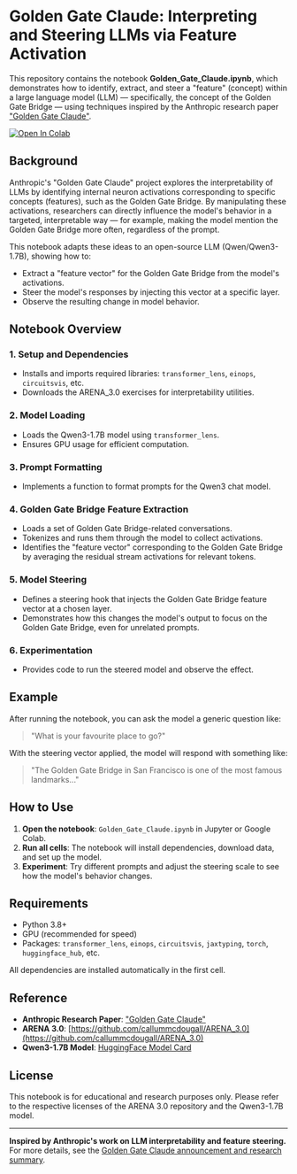 # Golden Gate Claude: Interpreting and Steering LLMs via Feature Activation

This repository contains the notebook **Golden_Gate_Claude.ipynb**, which demonstrates how to identify, extract, and steer a "feature" (concept) within a large language model (LLM) — specifically, the concept of the Golden Gate Bridge — using techniques inspired by the Anthropic research paper ["Golden Gate Claude"](https://www.anthropic.com/news/golden-gate-claude).

[![Open In Colab](https://colab.research.google.com/assets/colab-badge.svg)](https://colab.research.google.com/github/muuki2/golden-gate-claude/blob/main/Golden_Gate_Claude.ipynb)
## Background

Anthropic's "Golden Gate Claude" project explores the interpretability of LLMs by identifying internal neuron activations corresponding to specific concepts (features), such as the Golden Gate Bridge. By manipulating these activations, researchers can directly influence the model's behavior in a targeted, interpretable way — for example, making the model mention the Golden Gate Bridge more often, regardless of the prompt.

This notebook adapts these ideas to an open-source LLM (Qwen/Qwen3-1.7B), showing how to:

- Extract a "feature vector" for the Golden Gate Bridge from the model's activations.
- Steer the model's responses by injecting this vector at a specific layer.
- Observe the resulting change in model behavior.

## Notebook Overview

### 1. **Setup and Dependencies**
- Installs and imports required libraries: `transformer_lens`, `einops`, `circuitsvis`, etc.
- Downloads the ARENA_3.0 exercises for interpretability utilities.

### 2. **Model Loading**
- Loads the Qwen3-1.7B model using `transformer_lens`.
- Ensures GPU usage for efficient computation.

### 3. **Prompt Formatting**
- Implements a function to format prompts for the Qwen3 chat model.

### 4. **Golden Gate Bridge Feature Extraction**
- Loads a set of Golden Gate Bridge-related conversations.
- Tokenizes and runs them through the model to collect activations.
- Identifies the "feature vector" corresponding to the Golden Gate Bridge by averaging the residual stream activations for relevant tokens.

### 5. **Model Steering**
- Defines a steering hook that injects the Golden Gate Bridge feature vector at a chosen layer.
- Demonstrates how this changes the model's output to focus on the Golden Gate Bridge, even for unrelated prompts.

### 6. **Experimentation**
- Provides code to run the steered model and observe the effect.

## Example

After running the notebook, you can ask the model a generic question like:

> "What is your favourite place to go?"

With the steering vector applied, the model will respond with something like:

> "The Golden Gate Bridge in San Francisco is one of the most famous landmarks..."

## How to Use

1. **Open the notebook**: `Golden_Gate_Claude.ipynb` in Jupyter or Google Colab.
2. **Run all cells**: The notebook will install dependencies, download data, and set up the model.
3. **Experiment**: Try different prompts and adjust the steering scale to see how the model's behavior changes.

## Requirements

- Python 3.8+
- GPU (recommended for speed)
- Packages: `transformer_lens`, `einops`, `circuitsvis`, `jaxtyping`, `torch`, `huggingface_hub`, etc.

All dependencies are installed automatically in the first cell.

## Reference

- **Anthropic Research Paper**: ["Golden Gate Claude"](https://www.anthropic.com/news/golden-gate-claude)
- **ARENA 3.0**: [https://github.com/callummcdougall/ARENA_3.0](https://github.com/callummcdougall/ARENA_3.0)
- **Qwen3-1.7B Model**: [HuggingFace Model Card](https://huggingface.co/Qwen/Qwen3-1.7B)

## License

This notebook is for educational and research purposes only. Please refer to the respective licenses of the ARENA 3.0 repository and the Qwen3-1.7B model.

---

**Inspired by Anthropic's work on LLM interpretability and feature steering.**  
For more details, see the [Golden Gate Claude announcement and research summary](https://www.anthropic.com/news/golden-gate-claude).
